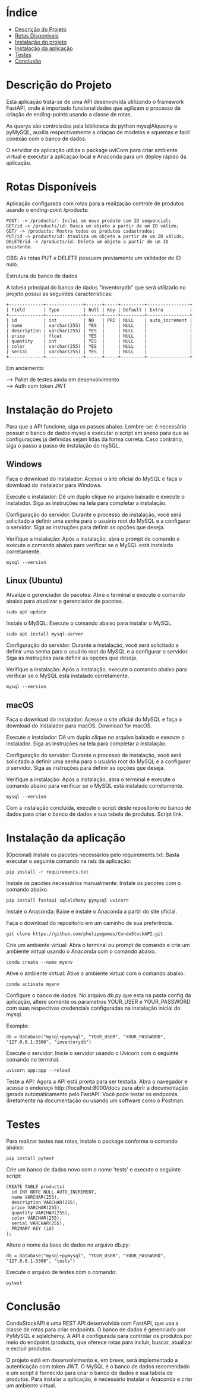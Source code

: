 # Índice

* [Descrição do Projeto](#Descrição-do-Projeto)
* [Rotas Disponíveis](#Rotas-Disponíveis)
* [Instalação do projeto](#Instalação-do-Projeto)
* [Instalação da aplicação](#Instalação-da-aplicação)
* [Testes](#Testes)
* [Conclusão](#Conclusão)

# Descrição do Projeto

Esta aplicação trata-se de uma API desenvolvida utilizando o framework FastAPI, onde é importado funcionalidades que agilizam o processo de criação de ending-points usando a classe de rotas.

As querys são controladas pela biblioteca do python mysqlAlquemy e pyMySQL, auxilia respectivamente a criaçao de modelos e squemas e facil conexão com o banco de dados.

O servidor da aplicação utiliza o package uviCorn para criar ambiente virtual e executar a aplicaçao local e Anaconda para um deploy rápido da aplicação.

# Rotas Disponíveis

Aplicação configurada com rotas para a realização controle de produtos usando o ending-point /products:

```
POST: -> /products/: Inclui um novo produto com ID sequencial; 
GET/id -> /products/id: Busca um objeto a partir de um ID válido; 
GET/ -> /products: Mostra todos os produtos cadastrados; 
PUT/id -> products/id: Atualiza um objeto a partir de um ID válido; 
DELETE/id -> /products/id: Deleta um objeto a partir de um ID existente.
```

OBS: As rotas PUT e DELETE possuem previamente um validador de ID nulo.

Estrutura do banco de dados

A tabela principal do banco de dados "inventorydb" que será utilizado no projeto possui as seguintes características:

```
+-------------+--------------+------+-----+---------+----------------+
| Field       | Type         | Null | Key | Default | Extra          |
+-------------+--------------+------+-----+---------+----------------+
| id          | int          | NO   | PRI | NULL    | auto_increment |
| name        | varchar(255) | YES  |     | NULL    |                |
| description | varchar(255) | YES  |     | NULL    |                |
| price       | float        | YES  |     | NULL    |                |
| quantity    | int          | YES  |     | NULL    |                |
| color       | varchar(255) | YES  |     | NULL    |                |
| serial      | varchar(255) | YES  |     | NULL    |                |
+-------------+--------------+------+-----+---------+----------------+
```
Em andamento: 

--> Pallet de testes ainda em desenvolvimento </br>
--> Auth com token JWT

# Instalação do Projeto

Para que a API funcione, siga os passos abaixo. Lembre-se: é necessário possuir o banco de dados mysql e executar o script em anexo para que as configuraçoes já definidas sejam lidas da forma correta. Caso contrário, siga o passo a passo de instalação do mySQL.

## Windows

Faça o download do instalador: Acesse o site oficial do MySQL e faça o download do instalador para Windows. 

Execute o instalador: Dê um duplo clique no arquivo baixado e execute o instalador. Siga as instruções na tela para completar a instalação.

Configuração do servidor: Durante o processo de instalação, você será solicitado a definir uma senha para o usuário root do MySQL e a configurar o servidor. Siga as instruções para definir as opções que deseja.

Verifique a instalação: Após a instalação, abra o prompt de comando e execute o comando abaixo para verificar se o MySQL está instalado corretamente.

```
mysql --version
```

## Linux (Ubuntu)

Atualize o gerenciador de pacotes: Abra o terminal e execute o comando abaixo para atualizar o gerenciador de pacotes.
```
sudo apt update
````

Instale o MySQL: Execute o comando abaixo para instalar o MySQL.
```
sudo apt install mysql-server
```

Configuração do servidor: Durante a instalação, você será solicitado a definir uma senha para o usuário root do MySQL e a configurar o servidor. Siga as instruções para definir as opções que deseja.

Verifique a instalação: Após a instalação, execute o comando abaixo para verificar se o MySQL está instalado corretamente.
```
mysql --version
```

## macOS

Faça o download do instalador: Acesse o site oficial do MySQL e faça o download do instalador para macOS. Download for macOS.

Execute o instalador: Dê um duplo clique no arquivo baixado e execute o instalador. Siga as instruções na tela para completar a instalação.

Configuração do servidor: Durante o processo de instalação, você será solicitado a definir uma senha para o usuário root do MySQL e a configurar o servidor. Siga as instruções para definir as opções que deseja.

Verifique a instalação: Após a instalação, abra o terminal e execute o comando abaixo para verificar se o MySQL está instalado corretamente.

```
mysql --version
```

Com a instalação concluída, execute o script deste repositorio no banco de dados para criar o banco de dados e sua tabela de produtos. Script link.

# Instalação da aplicação

(Opcional) Instale os pacotes necessários pelo requirements.txt: Basta executar o seguinte comando na raíz da aplicação:
```
pip install -r requirements.txt
```

Instale os pacotes necessários manualmente: Instale os pacotes com o comando abaixo.
```
pip install fastapi sqlalchemy pymysql uvicorn 
```

Instale o Anaconda: Baixe e instale o Anaconda a partir do site oficial.

Faça o download do repositorio em um caminho de sua preferência.
```
git clone https://github.com/phelipegomes/CondoStockAPI.git
```

Crie um ambiente virtual: Abra o terminal ou prompt de comando e crie um ambiente virtual usando o Anaconda com o comando abaixo.
```
conda create --name myenv
```

Ative o ambiente virtual: Ative o ambiente virtual com o comando abaixo.
```
conda activate myenv
```

Configure o banco de dados: No arquivo db.py que esta na pasta config da aplicação, altere somente os parametros YOUR_USER e YOUR_PASSWORD com suas respectivas credenciais configuradas na instalação inicial do mysql.

Exemplo:
```
db = Database("mysql+pymysql", "YOUR_USER", "YOUR_PASSWORD", "127.0.0.1:3306", "inventorydb")
```

Execute o servidor: Inicie o servidor usando o Uvicorn com o seguinte comando no terminal.
```
uvicorn app:app --reload
```

Teste a API: Agora a API está pronta para ser testada. Abra o navegador e acesse o endereço http://localhost:8000/docs para abrir a documentação gerada automaticamente pelo FastAPI. Você pode testar os endpoints diretamente na documentação ou usando um software como o Postman.

# Testes

Para realizar testes nas rotas, instale o package conforme o comando abaixo:
```
pip install pytest
```

Crie um banco de dados novo com o nome 'tests' e execute o seguinte script:

```
CREATE TABLE products(
  id INT NOTE NULL AUTO_INCREMENT, 
  name VARCHAR(255), 
  description VARCHAR(255), 
  price VARCHAR(255), 
  quantity VARCHAR(255), 
  color VARCHAR(255), 
  serial VARCHAR(255), 
  PRIMARY KEY (id)
);
```

Altere o nome da base de dados no arquivo db.py:
```
db = Database("mysql+pymysql", "YOUR_USER", "YOUR_PASSWORD", "127.0.0.1:3306", "tests")
```

Execute o arquivo de testes com o comando:
```
pytest
```

# Conclusão

CondoStockAPI é uma REST API desenvolvida com FastAPI, que usa a classe de rotas para criar endpoints. O banco de dados é gerenciado por PyMySQL e sqlalchemy. A API é configurada para controlar os produtos por meio do endpoint /products, que oferece rotas para incluir, buscar, atualizar e excluir produtos. 

O projeto está em desenvolvimento e, em breve, será implementado a autenticação com token JWT. O MySQL é o banco de dados recomendado e um script é fornecido para criar o banco de dados e sua tabela de produtos. Para instalar a aplicação, é necessário instalar o Anaconda e criar um ambiente virtual.
